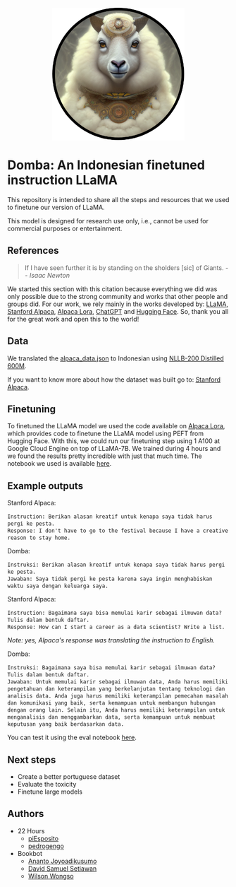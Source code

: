 <p align="center" width="100%">
<img src="assets/domba.png" alt="Domba" style="width: 20%; min-width: 300px; display: block; margin: auto;">
</p>

# Domba: An Indonesian finetuned instruction LLaMA

This repository is intended to share all the steps and resources that we used to finetune our version of LLaMA.

This model is designed for research use only, i.e., cannot be used for commercial purposes or entertainment.

## References

> If I have seen further it is by standing on the sholders [sic] of Giants.
> -- <cite>Isaac Newton</cite>

We started this section with this citation because everything we did was only possible due to the strong community and works that other people and groups did. For our work, we rely mainly in the works developed by: [LLaMA](https://ai.facebook.com/blog/large-language-model-llama-meta-ai/), [Stanford Alpaca](https://github.com/tatsu-lab/stanford_alpaca), [Alpaca Lora](https://github.com/tloen/alpaca-lora), [ChatGPT](https://openai.com/blog/chatgpt) and [Hugging Face](https://huggingface.co/). So, thank you all for the great work and open this to the world!


## Data

We translated the [alpaca_data.json](https://github.com/tatsu-lab/stanford_alpaca/blob/main/alpaca_data.json) to Indonesian using [NLLB-200 Distilled 600M](https://huggingface.co/facebook/nllb-200-distilled-600M).

If you want to know more about how the dataset was built go to: [Stanford Alpaca](https://github.com/tatsu-lab/stanford_alpaca).


## Finetuning

To finetuned the LLaMA model we used the code available on [Alpaca Lora](https://github.com/tloen/alpaca-lora), which provides code to finetune the LLaMA model using PEFT from Hugging Face. With this, we could run our finetuning step using 1 A100 at Google Cloud Engine on top of LLaMA-7B. We trained during 4 hours and we found the results pretty incredible with just that much time. The notebook we used is available [here](notebooks/train_lora.ipynb).


## Example outputs

Stanford Alpaca:
```
Instruction: Berikan alasan kreatif untuk kenapa saya tidak harus pergi ke pesta.
Response: I don't have to go to the festival because I have a creative reason to stay home.
```

Domba:
```
Instruksi: Berikan alasan kreatif untuk kenapa saya tidak harus pergi ke pesta.
Jawaban: Saya tidak pergi ke pesta karena saya ingin menghabiskan waktu saya dengan keluarga saya.
```

Stanford Alpaca:
```
Instruction: Bagaimana saya bisa memulai karir sebagai ilmuwan data? Tulis dalam bentuk daftar.
Response: How can I start a career as a data scientist? Write a list.
```

*Note: yes, Alpaca's response was translating the instruction to English.*

Domba:
```
Instruksi: Bagaimana saya bisa memulai karir sebagai ilmuwan data? Tulis dalam bentuk daftar.
Jawaban: Untuk memulai karir sebagai ilmuwan data, Anda harus memiliki pengetahuan dan keterampilan yang berkelanjutan tentang teknologi dan analisis data. Anda juga harus memiliki keterampilan pemecahan masalah dan komunikasi yang baik, serta kemampuan untuk membangun hubungan dengan orang lain. Selain itu, Anda harus memiliki keterampilan untuk menganalisis dan menggambarkan data, serta kemampuan untuk membuat keputusan yang baik berdasarkan data.
```

You can test it using the eval notebook [here](notebooks/cabrita-lora.ipynb).

## Next steps

- Create a better portuguese dataset
- Evaluate the toxicity
- Finetune large models

## Authors

- 22 Hours
  - [piEsposito](https://github.com/piEsposito)
  - [pedrogengo](https://github.com/pedrogengo)
- Bookbot
  - [Ananto Joyoadikusumo](https://github.com/anantoj)
  - [David Samuel Setiawan](https://github.com/DavidSamuell)
  - [Wilson Wongso](https://github.com/w11wo)